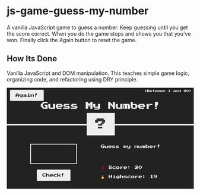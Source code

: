 # js-game-guess-my-number
A vanilla JavaScript game to guess a number. Keep guessing until you get the score correct. When you do the game stops and shows you that you've won. Finally click the Again button to reset the game. 

## How Its Done
Vanilla JavaScript and DOM manipulation. This teaches simple game logic, organizing code, and refactoring using DRY principle.

![Guess My Number](js-guess-my-number.jpg)
